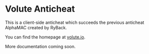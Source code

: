 # Volute Anticheat
This is a client-side anticheat which succeeds the previous anticheat AlphaMAC 
created by RyBack.

You can find the homepage at [volute.io](https://volute.io).

More documentation coming soon.
<!---
--->